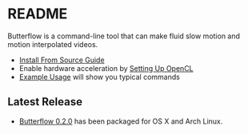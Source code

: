 # README
Butterflow is a command-line tool that can make fluid slow motion and motion
interpolated videos.

* [Install From Source Guide](Install-From-Source-Guide.md)
* Enable hardware acceleration by [Setting Up OpenCL](Setting-Up-OpenCL.md)
* [Example Usage](Example-Usage.md) will show you typical commands

## Latest Release
* [Butterflow 0.2.0](https://github.com/dthpham/butterflow/releases/tag/0.2.0)
has been packaged for OS X and Arch Linux.
